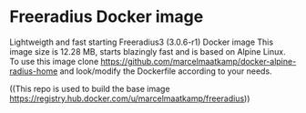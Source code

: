 # Freeradius Docker image

Lightweigth and fast starting Freeradius3 (3.0.6-r1) Docker image 
This image size is 12.28 MB, starts blazingly fast and is based on Alpine Linux. To use this image clone https://github.com/marcelmaatkamp/docker-alpine-radius-home and look/modify the Dockerfile according to your needs.

((This repo is used to build the base image https://registry.hub.docker.com/u/marcelmaatkamp/freeradius))
